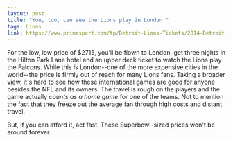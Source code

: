 ```yaml
---
layout: post
title: "You, too, can see the Lions play in London!"
tags: Lions
link: https://www.primesport.com/tp/Detroit-Lions-Tickets/2014-Detroit-Lions-London-Hilton-Park-Lane-Land-Only-pkg-1375
---
```


For the low, low price of $2715, you'll be flown to London, get three nights in the Hilton Park Lane hotel and an upper deck ticket to watch the Lions play the Falcons. While this _is_ London--one of the more expensive cities in the world--the price is firmly out of reach for many Lions fans. Taking a broader view, it's hard to see how these international games are good for anyone besides the NFL and its owners. The travel is rough on the players and the game actually _counts as a home game_ for one of the teams. Not to mention the fact that they freeze out the average fan through high costs and distant travel. 

But, if you can afford it, act fast. These Superbowl-sized prices won't be around forever.
